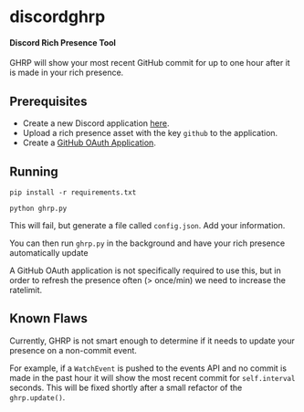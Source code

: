 # discordghrp
#### Discord Rich Presence Tool

GHRP will show your most recent GitHub commit for up to one hour after it is made in your rich presence.

## Prerequisites

 - Create a new Discord application [here](https://discordapp.com/developers/applications/).
 - Upload a rich presence asset with the key `github` to the application.
 - Create a [GitHub OAuth Application](https://developer.github.com/apps/building-oauth-apps/creating-an-oauth-app/).

## Running

```
pip install -r requirements.txt
```

```
python ghrp.py
```

This will fail, but generate a file called `config.json`. Add your information.

You can then run `ghrp.py` in the background and have your rich presence automatically update

A GitHub OAuth application is not specifically required to use this, but in order to refresh the presence often (> once/min) we need to increase the ratelimit.

## Known Flaws

Currently, GHRP is not smart enough to determine if it needs to update your presence on a non-commit event.


For example, if a `WatchEvent` is pushed to the events API and no commit is made in the past hour it will show the most recent commit for `self.interval` seconds. This will be fixed shortly after a small refactor of the `ghrp.update()`.